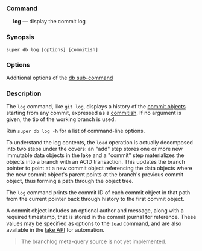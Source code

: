 ### Command

&emsp; **log** &mdash; display the commit log

### Synopsis

```
super db log [options] [commitish]
```

### Options

Additional options of the [db sub-command](db.md#options)

### Description

The `log` command, like `git log`, displays a history of the [commit objects](#commit-objects)
starting from any commit, expressed as a [commitish](#commitish).  If no argument is
given, the tip of the working branch is used.

Run `super db log -h` for a list of command-line options.

To understand the log contents, the `load` operation is actually
decomposed into two steps under the covers:
an "add" step stores one or more
new immutable data objects in the lake and a "commit" step
materializes the objects into a branch with an ACID transaction.
This updates the branch pointer to point at a new commit object
referencing the data objects where the new commit object's parent
points at the branch's previous commit object, thus forming a path
through the object tree.

The `log` command prints the commit ID of each commit object in that path
from the current pointer back through history to the first commit object.

A commit object includes
an optional author and message, along with a required timestamp,
that is stored in the commit journal for reference.  These values may
be specified as options to the [`load`](#load) command, and are also available in the
[lake API](../lake/api.md) for automation.

> The branchlog meta-query source is not yet implemented.
